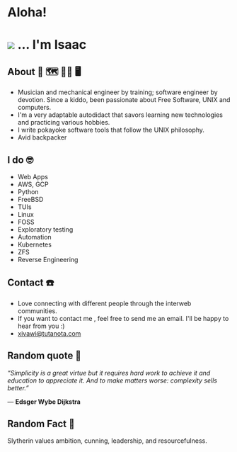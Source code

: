 # Aloha!    
# <img src="https://github.com/xivawi/xivawi/blob/main/manita.gif" heigth="65" />     ... I'm Isaac
<p align="center"> 

## About 🧭 🗺️ 👨‍🔧 🖥️
- Musician and mechanical engineer by training; software engineer by devotion. Since a kiddo, been passionate about Free Software, UNIX and computers.
- I'm a very adaptable autodidact that savors learning new technologies and practicing various hobbies. 
- I write pokayoke software tools that follow the UNIX philosophy.
- Avid backpacker
  
 ## I do 🤓 
- Web Apps
- AWS, GCP
- Python
- FreeBSD
- TUIs
- Linux
- FOSS
- Exploratory testing
- Automation
- Kubernetes
- ZFS 
- Reverse Engineering

## Contact ☎️ 
- Love connecting with different people through the interweb communities. 
- If you want to contact me , feel free to send me an email. I'll be happy to hear from you :)
- xivawi@tutanota.com  

## Random quote 🔖

  *“Simplicity is a great virtue but it requires hard work to achieve it and education to appreciate it. And to make matters worse: complexity sells better.”* 

― **Edsger Wybe Dijkstra** 

## Random Fact 🧙 
Slytherin values ambition, cunning, leadership, and resourcefulness.

<!---
xivawi/xivawi is a ✨ special ✨ repository because its `README.md` (this file) appears on your GitHub profile.
You can click the Preview link to take a look at your changes.
--->
